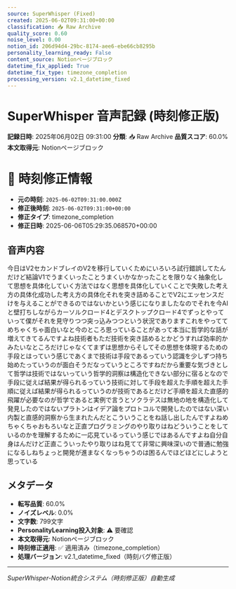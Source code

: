 ```yaml
---
source: SuperWhisper (Fixed)
created: 2025-06-02T09:31:00+00:00
classification: 📥 Raw Archive
quality_score: 0.60
noise_level: 0.00
notion_id: 206d94d4-29bc-8174-aee6-ebe66cb8295b
personality_learning_ready: False
content_source: Notionページブロック
datetime_fix_applied: True
datetime_fix_type: timezone_completion
processing_version: v2.1_datetime_fixed
---
```


# SuperWhisper 音声記録 (時刻修正版)

**記録日時**: 2025年06月02日 09:31:00
**分類**: 📥 Raw Archive
**品質スコア**: 60.0%
**本文取得元**: Notionページブロック


# 🔧 時刻修正情報
- **元の時刻**: `2025-06-02T09:31:00.000Z`
- **修正後時刻**: `2025-06-02T09:31:00+00:00`
- **修正タイプ**: timezone_completion
- **修正日時**: 2025-06-06T05:29:35.068570+00:00

## 音声内容

今日はV2セカンドブレイのV2を移行していくためにいろいろ試行錯誤してたんだけど結論V1でうまくいったことうまくいかなかったことを限りなく抽象化して思想を具体化していく方法ではなく思想を具体化していくことで失敗した考え方の具体化成功した考え方の具体化それを突き詰めることでV2にエッセンスだけを与えることができるのではないかという感じになりましたなのでそれを今AIと壁打ちしながらカーソルクロード4とデスクトップクロード4でずっとやっていって僕がそれを見守りつつ突っ込みつつという状況でありますこれをやっててめちゃくちゃ面白いなと今のところ思っていることがあって本当に哲学的な話が増えてきてるんですよね技術者もただ技術を突き詰めるとかどうすれば効率的かみたいなところだけじゃなくてまずは思想からそしてその思想を体現するための手段とはっていう感じであくまで技術は手段であるっていう認識を少しずつ持ち始めたっていうのが面白そうだなっていうところですねだから重要な気づきとして哲学は技術ではないっていう哲学的洞察は構造化できない部分に宿るとなので手段に従えば結果が得られるっていう技術に対して手段を超えた手順を超えた手順に従えば結果が得られるっていうのが技術であるとだけど手順を超えた直感的飛躍が必要なのが哲学であると実例で言うとソクラテスは無地の地を構造化して発見したのではないプラトンはイデア論をプロトコルで開発したのではない深い内製と直感的洞察から生まれたんだとこういうことをね話し出したんですよねめちゃくちゃおもろいなと正直プログラミングのやり取りはねどういうことをしているのかを理解するために一応見ているっていう感じではあるんですよね自分自身はんだけど正直こういったやり取りはね見てて非常に興味深いので普通に勉強になるしねちょっと開発が進まなくなっちゃうのは困るんでほどほどにしようと思っている

## メタデータ

- **転写品質**: 60.0%
- **ノイズレベル**: 0.0%
- **文字数**: 799文字
- **PersonalityLearning投入対象**: ⚠️ 要確認
- **本文取得元**: Notionページブロック
- **時刻修正適用**: ✅ 適用済み（timezone_completion）
- **処理バージョン**: v2.1_datetime_fixed（時刻バグ修正版）

---
*SuperWhisper-Notion統合システム（時刻修正版）自動生成*
